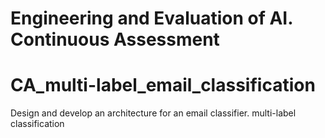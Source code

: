 # Engineering and Evaluation of AI. Continuous Assessment

# CA_multi-label_email_classification
Design and develop an architecture for an email classifier. multi-label classification
